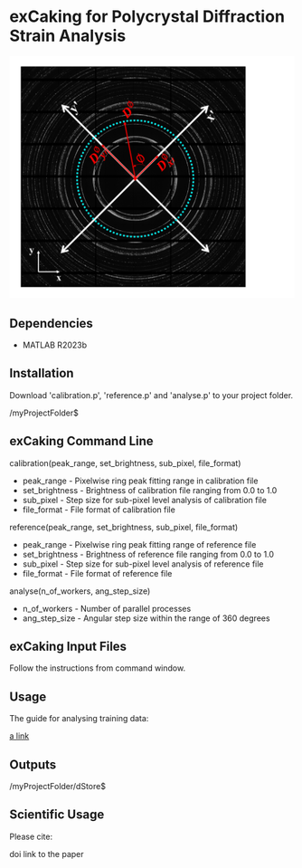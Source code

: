 # exCaking for Polycrystal Diffraction Strain Analysis
![logo](https://raw.githubusercontent.com/fatihxuzun/exCaking/main/exCaking_logo.png)

## Dependencies
* MATLAB R2023b

## Installation
Download 'calibration.p', 'reference.p' and 'analyse.p' to your project folder.

/myProjectFolder$

## exCaking Command Line
calibration(peak_range, set_brightness, sub_pixel, file_format)

* peak_range - Pixelwise ring peak fitting range in calibration file
* set_brightness - Brightness of calibration file ranging from 0.0 to 1.0
* sub_pixel - Step size for sub-pixel level analysis of calibration file
* file_format - File format of calibration file

reference(peak_range, set_brightness, sub_pixel, file_format)

* peak_range - Pixelwise ring peak fitting range of reference file
* set_brightness - Brightness of reference file ranging from 0.0 to 1.0
* sub_pixel - Step size for sub-pixel level analysis of reference file
* file_format - File format of reference file

analyse(n_of_workers, ang_step_size)

* n_of_workers - Number of parallel processes
* ang_step_size - Angular step size within the range of 360 degrees

## exCaking Input Files
Follow the instructions from command window.

## Usage
The guide for analysing training data:

[a link](https://github.com/fatihxuzun/exCaking/main/tutorial.pdf)

## Outputs
/myProjectFolder/dStore$

## Scientific Usage
Please cite:

doi link to the paper
